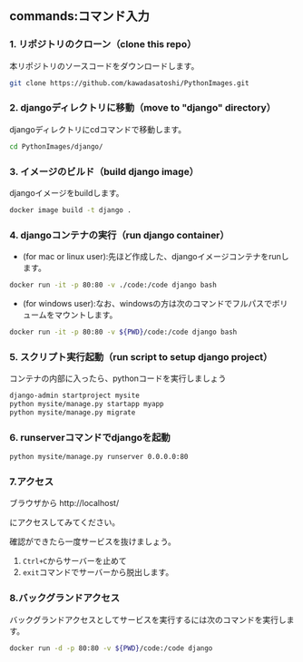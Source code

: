 

## commands:コマンド入力


### 1. リポジトリのクローン（clone this repo）

本リポジトリのソースコードをダウンロードします。

```sh
git clone https://github.com/kawadasatoshi/PythonImages.git
```


### 2. djangoディレクトリに移動（move to "django" directory）

djangoディレクトリにcdコマンドで移動します。

```sh
cd PythonImages/django/
```


### 3. イメージのビルド（build django image）

djangoイメージをbuildします。

```sh
docker image build -t django .
```


### 4. djangoコンテナの実行（run django container）

- (for mac or linux user):先ほど作成した、djangoイメージコンテナをrunします。

```sh
docker run -it -p 80:80 -v ./code:/code django bash
```

- (for windows user):なお、windowsの方は次のコマンドでフルパスでボリュームをマウントします。

```sh
docker run -it -p 80:80 -v ${PWD}/code:/code django bash
```


### 5. スクリプト実行起動（run script to setup django project）

コンテナの内部に入ったら、pythonコードを実行しましょう

```sh
django-admin startproject mysite
python mysite/manage.py startapp myapp
python mysite/manage.py migrate
```


### 6. runserverコマンドでdjangoを起動

```sh
python mysite/manage.py runserver 0.0.0.0:80
```


### 7.アクセス

ブラウザから http://localhost/

にアクセスしてみてください。

確認ができたら一度サービスを抜けましょう。

1. `Ctrl+C`からサーバーを止めて
2. `exit`コマンドでサーバーから脱出します。


### 8.バックグランドアクセス

バックグランドアクセスとしてサービスを実行するには次のコマンドを実行します。

```sh
docker run -d -p 80:80 -v ${PWD}/code:/code django
```


